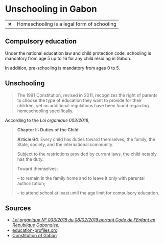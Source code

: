 # Unschooling in Gabon

|       |                                            |
| ----- | ------------------------------------------ |
| **✗** | Homeschooling is a legal form of schooling |

## Compulsory education

Under the national education law and child protection code, schooling is
mandatory from age 5 up to 16 for any child residing in Gabon.

In addition, pre-schooling is mandatory from ages 0 to 5.

## Unschooling

> The 1991 Constitution, revised in 2011, recognizes the right of parents to choose the type of education they want to provide for their children, yet no additional regulations have been found regarding homeschooling specifically.

According to the _Loi organique 003/2018_,

> **Chapter II: Duties of the Child**
>
> **Article 64**: Every child has duties toward themselves, the family, the State, society, and the international community.
>
> Subject to the restrictions provided by current laws, the child notably has the duty:
>
> Toward themselves:
>
> – to remain in the family home and to leave it only with parental authorization;
>
> – to attend school at least until the age limit for compulsory education.

## Sources

- [_Loi organique N° 003/2018 du 08/02/2019 portant Code de l’Enfant en République Gabonaise._](https://journal-officiel.ga/4884-003-2018)
- [education-profiles.org](https://education-profiles.org/fr/afrique-sub-saharienne/gabon/~non-state-actors-in-education)
- [Constitution of Gabon](https://www.unesco.org/education/edurights/media/docs/07eed67a6458d4a511c7bca35944fe1db89865ae.pdf)
